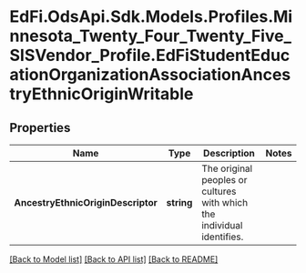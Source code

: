 # EdFi.OdsApi.Sdk.Models.Profiles.Minnesota_Twenty_Four_Twenty_Five_SISVendor_Profile.EdFiStudentEducationOrganizationAssociationAncestryEthnicOriginWritable

## Properties

Name | Type | Description | Notes
------------ | ------------- | ------------- | -------------
**AncestryEthnicOriginDescriptor** | **string** | The original peoples or cultures with which the individual identifies. | 

[[Back to Model list]](../README.md#documentation-for-models) [[Back to API list]](../README.md#documentation-for-api-endpoints) [[Back to README]](../README.md)

